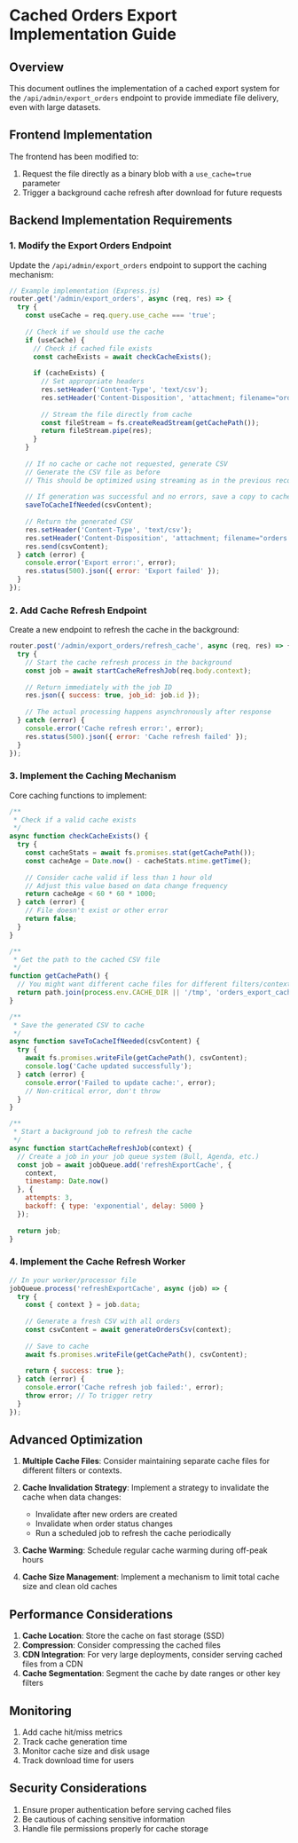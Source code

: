 # Cached Orders Export Implementation Guide

## Overview

This document outlines the implementation of a cached export system for the `/api/admin/export_orders` endpoint to provide immediate file delivery, even with large datasets.

## Frontend Implementation

The frontend has been modified to:
1. Request the file directly as a binary blob with a `use_cache=true` parameter
2. Trigger a background cache refresh after download for future requests

## Backend Implementation Requirements

### 1. Modify the Export Orders Endpoint

Update the `/api/admin/export_orders` endpoint to support the caching mechanism:

```javascript
// Example implementation (Express.js)
router.get('/admin/export_orders', async (req, res) => {
  try {
    const useCache = req.query.use_cache === 'true';
    
    // Check if we should use the cache
    if (useCache) {
      // Check if cached file exists
      const cacheExists = await checkCacheExists();
      
      if (cacheExists) {
        // Set appropriate headers
        res.setHeader('Content-Type', 'text/csv');
        res.setHeader('Content-Disposition', 'attachment; filename="orders.csv"');
        
        // Stream the file directly from cache
        const fileStream = fs.createReadStream(getCachePath());
        return fileStream.pipe(res);
      }
    }
    
    // If no cache or cache not requested, generate CSV
    // Generate the CSV file as before
    // This should be optimized using streaming as in the previous recommendation
    
    // If generation was successful and no errors, save a copy to cache
    saveToCacheIfNeeded(csvContent);
    
    // Return the generated CSV
    res.setHeader('Content-Type', 'text/csv');
    res.setHeader('Content-Disposition', 'attachment; filename="orders.csv"');
    res.send(csvContent);
  } catch (error) {
    console.error('Export error:', error);
    res.status(500).json({ error: 'Export failed' });
  }
});
```

### 2. Add Cache Refresh Endpoint

Create a new endpoint to refresh the cache in the background:

```javascript
router.post('/admin/export_orders/refresh_cache', async (req, res) => {
  try {
    // Start the cache refresh process in the background
    const job = await startCacheRefreshJob(req.body.context);
    
    // Return immediately with the job ID
    res.json({ success: true, job_id: job.id });
    
    // The actual processing happens asynchronously after response
  } catch (error) {
    console.error('Cache refresh error:', error);
    res.status(500).json({ error: 'Cache refresh failed' });
  }
});
```

### 3. Implement the Caching Mechanism

Core caching functions to implement:

```javascript
/**
 * Check if a valid cache exists
 */
async function checkCacheExists() {
  try {
    const cacheStats = await fs.promises.stat(getCachePath());
    const cacheAge = Date.now() - cacheStats.mtime.getTime();
    
    // Consider cache valid if less than 1 hour old
    // Adjust this value based on data change frequency
    return cacheAge < 60 * 60 * 1000;
  } catch (error) {
    // File doesn't exist or other error
    return false;
  }
}

/**
 * Get the path to the cached CSV file
 */
function getCachePath() {
  // You might want different cache files for different filters/contexts
  return path.join(process.env.CACHE_DIR || '/tmp', 'orders_export_cache.csv');
}

/**
 * Save the generated CSV to cache
 */
async function saveToCacheIfNeeded(csvContent) {
  try {
    await fs.promises.writeFile(getCachePath(), csvContent);
    console.log('Cache updated successfully');
  } catch (error) {
    console.error('Failed to update cache:', error);
    // Non-critical error, don't throw
  }
}

/**
 * Start a background job to refresh the cache
 */
async function startCacheRefreshJob(context) {
  // Create a job in your job queue system (Bull, Agenda, etc.)
  const job = await jobQueue.add('refreshExportCache', {
    context,
    timestamp: Date.now()
  }, {
    attempts: 3,
    backoff: { type: 'exponential', delay: 5000 }
  });
  
  return job;
}
```

### 4. Implement the Cache Refresh Worker

```javascript
// In your worker/processor file
jobQueue.process('refreshExportCache', async (job) => {
  try {
    const { context } = job.data;
    
    // Generate a fresh CSV with all orders
    const csvContent = await generateOrdersCsv(context);
    
    // Save to cache
    await fs.promises.writeFile(getCachePath(), csvContent);
    
    return { success: true };
  } catch (error) {
    console.error('Cache refresh job failed:', error);
    throw error; // To trigger retry
  }
});
```

## Advanced Optimization

1. **Multiple Cache Files**: Consider maintaining separate cache files for different filters or contexts.

2. **Cache Invalidation Strategy**: Implement a strategy to invalidate the cache when data changes:
   - Invalidate after new orders are created
   - Invalidate when order status changes
   - Run a scheduled job to refresh the cache periodically

3. **Cache Warming**: Schedule regular cache warming during off-peak hours

4. **Cache Size Management**: Implement a mechanism to limit total cache size and clean old caches

## Performance Considerations

1. **Cache Location**: Store the cache on fast storage (SSD)
2. **Compression**: Consider compressing the cached files
3. **CDN Integration**: For very large deployments, consider serving cached files from a CDN
4. **Cache Segmentation**: Segment the cache by date ranges or other key filters

## Monitoring

1. Add cache hit/miss metrics
2. Track cache generation time
3. Monitor cache size and disk usage
4. Track download time for users

## Security Considerations

1. Ensure proper authentication before serving cached files
2. Be cautious of caching sensitive information
3. Handle file permissions properly for cache storage 